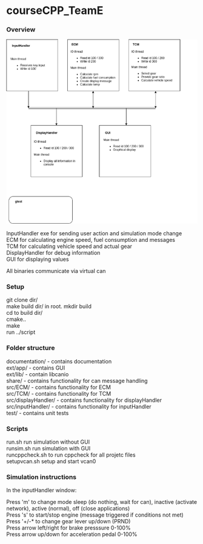 <h1>courseCPP_TeamE</h1>

<h3>Overview</h3>  

![](https://github.com/anormen/courseCPP_TeamE/blob/main/documentation/system_overview.png "System overview")

InputHandler exe for sending user action and simulation mode change  
ECM for calculating engine speed, fuel consumption and messages  
TCM for calculating vehicle speed and actual gear  
DisplayHandler for debug information  
GUI for displaying values  
  
All binaries communicate via virtual can  

<h3>Setup</h3>   

git clone dir/  
make build dir/ in root. mkdir build  
cd to build dir/  
cmake..  
make  
run ../script  

<h3>Folder structure</h3>  

documentation/      - contains documentation  
ext/app/            - contains GUI  
ext/lib/            - contain libcanio  
share/              - contains functionality for can message handling   
src/ECM/            - contains functionality for ECM  
src/TCM/            - contains functionality for TCM  
src/displayHandler/ - contains functionality for displayHandler  
src/inputHandler/   - contains functionality for inputHandler   
test/               - contains unit tests   


<h3>Scripts</h3>  

run.sh run simulation without GUI  
runsim.sh run simulation with GUI  
runcppcheck.sh to run cppcheck for all projetc files  
setupvcan.sh setup and start vcan0  

<h3>Simulation instructions</h3>  

In the inputHandler window:  

Press 'm' to change mode sleep (do nothing, wait for can), inactive (activate network), active (normal), off (close applications)  
Press 's' to start/stop engine (message triggered if conditions not met)  
Press '+/-* to change gear lever up/down (PRND)  
Press arrow left/right for brake presssure 0-100%   
Press arrow up/down for acceleration pedal 0-100%  
